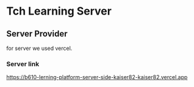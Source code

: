# Tch Learning Server

## Server Provider

for server we used vercel.

### Server link

https://b610-lerning-platform-server-side-kaiser82-kaiser82.vercel.app
